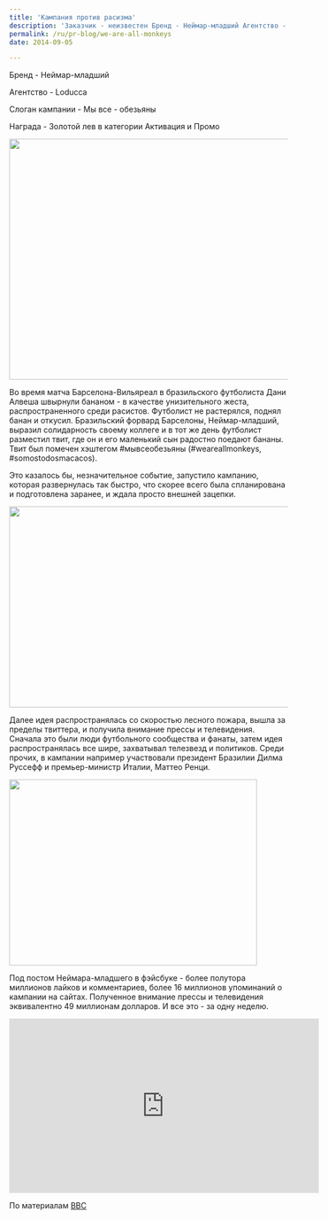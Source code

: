 ```yaml
---
title: 'Кампания против расизма'
description: 'Заказчик - неизвестен Бренд - Неймар-младший Агентство - Loducca Слоган кампании - Мы все - обезьяны Награда - Золотой лев в категории Активация и Промо'
permalink: /ru/pr-blog/we-are-all-monkeys
date: 2014-09-05

---
```


Бренд - Неймар-младший

Агентство - Loducca

Слоган кампании - Мы все - обезьяны

Награда - Золотой лев в категории Активация и Промо

<img src="{{ site.assets }}/upload/daniel+alves+banana+racismo.jpg" alt="" class="post__img" width="580" height="435">

Во время матча Барселона-Вильяреал в бразильского футболиста Дани Алвеша швырнули бананом - в качестве унизительного жеста, распространенного среди расистов. Футболист не растерялся, поднял банан и откусил. Бразильский форвард Барселоны, Неймар-младший, выразил солидарность своему коллеге и в тот же день футболист разместил твит, где он и его маленький сын радостно поедают бананы. Твит был помечен хэштегом #мывсеобезьяны (#weareallmonkeys, #somostodosmacacos).

Это казалось бы, незначительное событие, запустило кампанию, которая развернулась так быстро, что скорее всего была спланирована и подготовлена заранее, и ждала просто внешней зацепки.

<img src="{{ site.assets }}/upload/somostodosmacacos.jpg" alt="" class="post__img" width="580" height="363">

Далее идея распространялась со скоростью лесного пожара, вышла за пределы твиттера, и получила внимание прессы и телевидения. Сначала это были люди футбольного сообщества и фанаты, затем идея распространялась все шире, захватывал телезвезд и политиков. Среди прочих, в кампании например участвовали президент Бразилии Дилма Руссефф и премьер-министр Италии, Маттео Ренци.

<img src="{{ site.assets }}/upload/bmukbricaaaekpu.jpg" alt="" class="post__img" width="448" height="336">

Под постом Неймара-младшего в фэйсбуке - более полутора миллионов лайков и комментариев, более 16 миллионов упоминаний о кампании на сайтах. Полученное внимание прессы и телевидения эквивалентно 49 миллионам долларов. И все это - за одну неделю.

<iframe width="560" height="315" src="https://www.youtube.com/embed/Hrq9lQgnsRw" frameborder="0" allowfullscreen></iframe>

По материалам <a href="https://www.bbc.com/news/blogs-trending-27191333">BBC</a>

